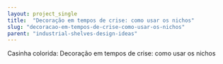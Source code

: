 ```yaml
---
layout: project_single
title:  "Decoração em tempos de crise: como usar os nichos"
slug: "decoracao-em-tempos-de-crise-como-usar-os-nichos"
parent: "industrial-shelves-design-ideas"
---
```

Casinha colorida: Decoração em tempos de crise: como usar os nichos